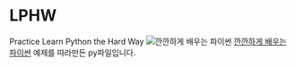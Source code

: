 # LPHW
Practice Learn Python the Hard Way
![깐깐하게 배우는 파이썬](http://www.insightbook.co.kr/wp-content/uploads/2014/09/%EA%B9%90%EA%B9%90_%ED%91%9C%EC%A7%80%EC%95%9E-219x300.jpg)
[깐깐하게 배우는 파이썬](http://www.insightbook.co.kr/%EB%8F%84%EC%84%9C-%EB%AA%A9%EB%A1%9D/programming-insight/%EA%B9%90%EA%B9%90%ED%95%98%EA%B2%8C-%EB%B0%B0%EC%9A%B0%EB%8A%94-%ED%8C%8C%EC%9D%B4%EC%8D%AC) 예제를 따라만든 py파일입니다.
